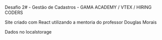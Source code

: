 Desafio 2# - Gestão de Cadastros - GAMA ACADEMY / VTEX / HIRING CODERS

Site criado com React utilizando a mentoria do professor Douglas Morais

Dados no localstorage

